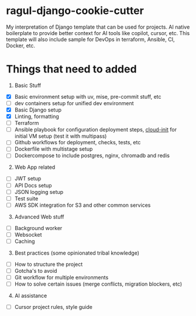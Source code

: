 # ragul-django-cookie-cutter
My interpretation of Django template that can be used for projects.
AI native boilerplate to provide better context for AI tools like copilot, cursor, etc.
This template will also include sample for DevOps in terraform, Ansible, CI, Docker, etc.

# Things that need to added

1. Basic Stuff
- [x] Basic environment setup with uv, mise, pre-commit stuff, etc
- [ ] dev containers setup for unified dev environment
- [x] Basic Django setup
- [x] Linting, formatting
- [ ] Terraform
- [ ] Ansible playbook for configuration deployment steps, [cloud-init](https://cloudinit.readthedocs.io/en/latest/index.html) for initial VM setup (test it with multipass)
- [ ] Github workflows for deployment, checks, tests, etc
- [ ] Dockerfile with multistage setup
- [ ] Dockercompose to include postgres, nginx, chromadb and redis

2. Web App related
- [ ] JWT setup
- [ ] API Docs setup
- [ ] JSON logging setup
- [ ] Test suite
- [ ] AWS SDK integration for S3 and other common services

3. Advanced Web stuff
- [ ] Background worker
- [ ] Websocket
- [ ] Caching

3. Best practices (some opinionated tribal knowledge)
- [ ] How to structure the project
- [ ] Gotcha's to avoid
- [ ] Git workflow for multiple environments
- [ ] How to solve certain issues (merge conflicts, migration blockers, etc)

4. AI assistance
- [ ] Cursor project rules, style guide
